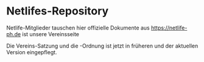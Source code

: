 # Netlifes-Repository
Netlife-Mitglieder tauschen hier offizielle Dokumente aus
https://netlife-ph.de  ist unsere Vereinsseite

Die Vereins-Satzung und die -Ordnung ist jetzt in früheren und der aktuellen Version eingepflegt.
